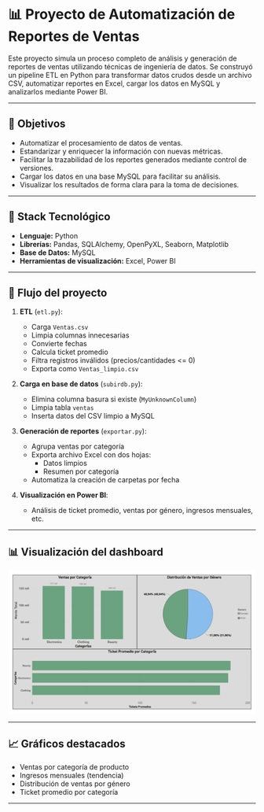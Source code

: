# 📊 Proyecto de Automatización de Reportes de Ventas

Este proyecto simula un proceso completo de análisis y generación de reportes de ventas utilizando técnicas de ingeniería de datos. Se construyó un pipeline ETL en Python para transformar datos crudos desde un archivo CSV, automatizar reportes en Excel, cargar los datos en MySQL y analizarlos mediante Power BI.

---

## 📌 Objetivos

- Automatizar el procesamiento de datos de ventas.
- Estandarizar y enriquecer la información con nuevas métricas.
- Facilitar la trazabilidad de los reportes generados mediante control de versiones.
- Cargar los datos en una base MySQL para facilitar su análisis.
- Visualizar los resultados de forma clara para la toma de decisiones.

---

## 🧩 Stack Tecnológico

- **Lenguaje:** Python
- **Librerías:** Pandas, SQLAlchemy, OpenPyXL, Seaborn, Matplotlib
- **Base de Datos:** MySQL 
- **Herramientas de visualización:** Excel, Power BI

---

## 🔄 Flujo del proyecto

1. **ETL** (`etl.py`):  
   - Carga `Ventas.csv`
   - Limpia columnas innecesarias
   - Convierte fechas
   - Calcula ticket promedio
   - Filtra registros inválidos (precios/cantidades <= 0)
   - Exporta como `Ventas_limpio.csv`

2. **Carga en base de datos** (`subirdb.py`):  
   - Elimina columna basura si existe (`MyUnknownColumn`)
   - Limpia tabla `ventas`
   - Inserta datos del CSV limpio a MySQL

3. **Generación de reportes** (`exportar.py`):  
   - Agrupa ventas por categoría
   - Exporta archivo Excel con dos hojas:
     - Datos limpios
     - Resumen por categoría
   - Automatiza la creación de carpetas por fecha

4. **Visualización en Power BI**:  
   - Análisis de ticket promedio, ventas por género, ingresos mensuales, etc.

---

## 📊 Visualización del dashboard

![dashboard](./assets/dashboard_ventas.png)

---

## 📈 Gráficos destacados

- Ventas por categoría de producto
- Ingresos mensuales (tendencia)
- Distribución de ventas por género
- Ticket promedio por categoría

---